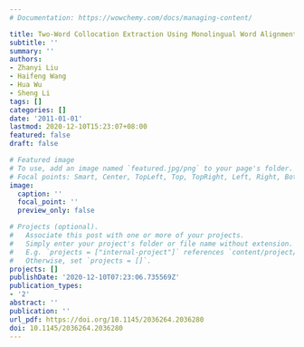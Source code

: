 ```yaml
---
# Documentation: https://wowchemy.com/docs/managing-content/

title: Two-Word Collocation Extraction Using Monolingual Word Alignment Method
subtitle: ''
summary: ''
authors:
- Zhanyi Liu
- Haifeng Wang
- Hua Wu
- Sheng Li
tags: []
categories: []
date: '2011-01-01'
lastmod: 2020-12-10T15:23:07+08:00
featured: false
draft: false

# Featured image
# To use, add an image named `featured.jpg/png` to your page's folder.
# Focal points: Smart, Center, TopLeft, Top, TopRight, Left, Right, BottomLeft, Bottom, BottomRight.
image:
  caption: ''
  focal_point: ''
  preview_only: false

# Projects (optional).
#   Associate this post with one or more of your projects.
#   Simply enter your project's folder or file name without extension.
#   E.g. `projects = ["internal-project"]` references `content/project/deep-learning/index.md`.
#   Otherwise, set `projects = []`.
projects: []
publishDate: '2020-12-10T07:23:06.735569Z'
publication_types:
- '2'
abstract: ''
publication: ''
url_pdf: https://doi.org/10.1145/2036264.2036280
doi: 10.1145/2036264.2036280
---
```

